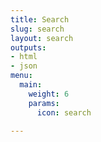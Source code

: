 ```yaml
---
title: Search
slug: search
layout: search
outputs:
- html
- json
menu:
  main:
    weight: 6
    params:
      icon: search

---
```

